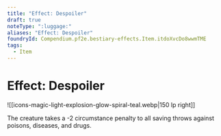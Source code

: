 ```yaml
---
title: "Effect: Despoiler"
draft: true
noteType: ":luggage:"
aliases: "Effect: Despoiler"
foundryId: Compendium.pf2e.bestiary-effects.Item.itdoXvcDo8wwmTME
tags:
  - Item
---
```


# Effect: Despoiler
![[icons-magic-light-explosion-glow-spiral-teal.webp|150 lp right]]

The creature takes a -2 circumstance penalty to all saving throws against poisons, diseases, and drugs.
